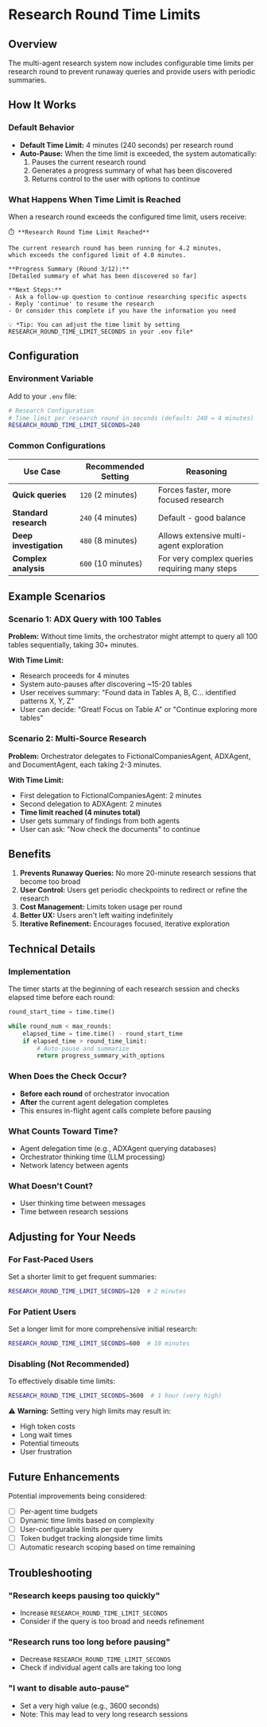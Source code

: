 # Research Round Time Limits

## Overview

The multi-agent research system now includes configurable time limits per research round to prevent runaway queries and provide users with periodic summaries.

## How It Works

### Default Behavior
- **Default Time Limit:** 4 minutes (240 seconds) per research round
- **Auto-Pause:** When the time limit is exceeded, the system automatically:
  1. Pauses the current research round
  2. Generates a progress summary of what has been discovered
  3. Returns control to the user with options to continue

### What Happens When Time Limit is Reached

When a research round exceeds the configured time limit, users receive:

```
⏱️ **Research Round Time Limit Reached**

The current research round has been running for 4.2 minutes, 
which exceeds the configured limit of 4.0 minutes.

**Progress Summary (Round 3/12):**
[Detailed summary of what has been discovered so far]

**Next Steps:**
- Ask a follow-up question to continue researching specific aspects
- Reply 'continue' to resume the research
- Or consider this complete if you have the information you need

💡 *Tip: You can adjust the time limit by setting RESEARCH_ROUND_TIME_LIMIT_SECONDS in your .env file*
```

## Configuration

### Environment Variable

Add to your `.env` file:

```bash
# Research Configuration
# Time limit per research round in seconds (default: 240 = 4 minutes)
RESEARCH_ROUND_TIME_LIMIT_SECONDS=240
```

### Common Configurations

| Use Case | Recommended Setting | Reasoning |
|----------|-------------------|-----------|
| **Quick queries** | `120` (2 minutes) | Forces faster, more focused research |
| **Standard research** | `240` (4 minutes) | Default - good balance |
| **Deep investigation** | `480` (8 minutes) | Allows extensive multi-agent exploration |
| **Complex analysis** | `600` (10 minutes) | For very complex queries requiring many steps |

## Example Scenarios

### Scenario 1: ADX Query with 100 Tables

**Problem:** Without time limits, the orchestrator might attempt to query all 100 tables sequentially, taking 30+ minutes.

**With Time Limit:**
- Research proceeds for 4 minutes
- System auto-pauses after discovering ~15-20 tables
- User receives summary: "Found data in Tables A, B, C... identified patterns X, Y, Z"
- User can decide: "Great! Focus on Table A" or "Continue exploring more tables"

### Scenario 2: Multi-Source Research

**Problem:** Orchestrator delegates to FictionalCompaniesAgent, ADXAgent, and DocumentAgent, each taking 2-3 minutes.

**With Time Limit:**
- First delegation to FictionalCompaniesAgent: 2 minutes
- Second delegation to ADXAgent: 2 minutes
- **Time limit reached (4 minutes total)**
- User gets summary of findings from both agents
- User can ask: "Now check the documents" to continue

## Benefits

1. **Prevents Runaway Queries:** No more 20-minute research sessions that become too broad
2. **User Control:** Users get periodic checkpoints to redirect or refine the research
3. **Cost Management:** Limits token usage per round
4. **Better UX:** Users aren't left waiting indefinitely
5. **Iterative Refinement:** Encourages focused, iterative exploration

## Technical Details

### Implementation

The timer starts at the beginning of each research session and checks elapsed time before each round:

```python
round_start_time = time.time()

while round_num < max_rounds:
    elapsed_time = time.time() - round_start_time
    if elapsed_time > round_time_limit:
        # Auto-pause and summarize
        return progress_summary_with_options
```

### When Does the Check Occur?

- **Before each round** of orchestrator invocation
- **After** the current agent delegation completes
- This ensures in-flight agent calls complete before pausing

### What Counts Toward Time?

- Agent delegation time (e.g., ADXAgent querying databases)
- Orchestrator thinking time (LLM processing)
- Network latency between agents

### What Doesn't Count?

- User thinking time between messages
- Time between research sessions

## Adjusting for Your Needs

### For Fast-Paced Users
Set a shorter limit to get frequent summaries:
```bash
RESEARCH_ROUND_TIME_LIMIT_SECONDS=120  # 2 minutes
```

### For Patient Users
Set a longer limit for more comprehensive initial research:
```bash
RESEARCH_ROUND_TIME_LIMIT_SECONDS=600  # 10 minutes
```

### Disabling (Not Recommended)
To effectively disable time limits:
```bash
RESEARCH_ROUND_TIME_LIMIT_SECONDS=3600  # 1 hour (very high)
```

⚠️ **Warning:** Setting very high limits may result in:
- High token costs
- Long wait times
- Potential timeouts
- User frustration

## Future Enhancements

Potential improvements being considered:

- [ ] Per-agent time budgets
- [ ] Dynamic time limits based on complexity
- [ ] User-configurable limits per query
- [ ] Token budget tracking alongside time limits
- [ ] Automatic research scoping based on time remaining

## Troubleshooting

### "Research keeps pausing too quickly"
- Increase `RESEARCH_ROUND_TIME_LIMIT_SECONDS`
- Consider if the query is too broad and needs refinement

### "Research runs too long before pausing"
- Decrease `RESEARCH_ROUND_TIME_LIMIT_SECONDS`
- Check if individual agent calls are taking too long

### "I want to disable auto-pause"
- Set a very high value (e.g., 3600 seconds)
- Note: This may lead to very long research sessions
